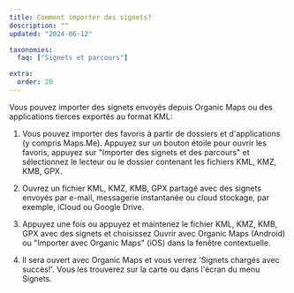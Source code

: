 ```yaml
---
title: Comment importer des signets?
description: ""
updated: "2024-06-12"

taxonomies:
  faq: ["Signets et parcours"]

extra:
  order: 20
---
```


Vous pouvez importer des signets envoyés depuis Organic Maps ou des applications tierces exportés au format KML:

1. Vous pouvez importer des favoris à partir de dossiers et d'applications (y compris Maps.Me). Appuyez sur un bouton étoile pour ouvrir les favoris, appuyez sur "Importer des signets et des parcours" et sélectionnez le lecteur ou le dossier contenant les fichiers KML, KMZ, KMB, GPX.

2. Ouvrez un fichier KML, KMZ, KMB, GPX partagé avec des signets envoyés par e-mail, messagerie instantanée ou cloud stockage, par exemple, iCloud ou Google Drive.

3. Appuyez une fois ou appuyez et maintenez le fichier KML, KMZ, KMB, GPX avec des signets et choisissez Ouvrir avec Organic Maps (Android) ou "Importer avec Organic Maps" (iOS) dans la fenêtre contextuelle.

4. Il sera ouvert avec Organic Maps et vous verrez 'Signets chargés avec succès!'. Vous les trouverez sur la carte ou dans l'écran du menu Signets.
